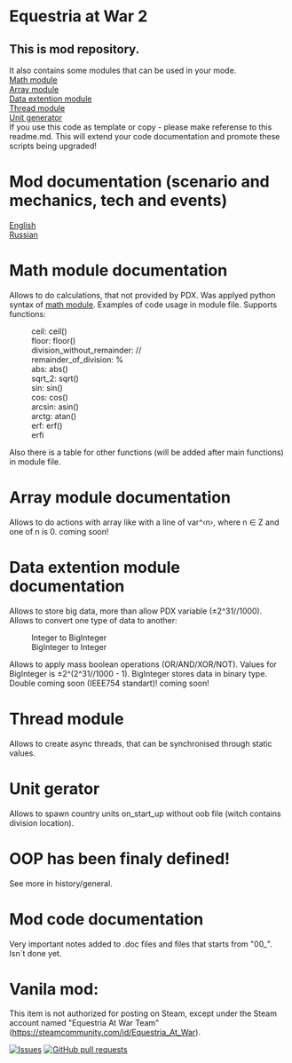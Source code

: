 # Equestria at War 2
<h2>This is mod repository.</h2>
It also contains some modules that can be used in your mode.
</br>
<a href="https://github.com/Pasha-2033/EaW-2/blob/master/common/mtth/math_operators.txt">Math module</a>
</br>
<a href="https://github.com/Pasha-2033/EaW-2/blob/master/common/scripted_effects/array_operators.txt">Array module</a>
</br>
<a href="https://github.com/Pasha-2033/EaW-2/blob/master/common/scripted_effects/data_storage_operators.txt">Data extention module</a>
</br>
<a href="https://github.com/Pasha-2033/EaW-2/blob/master/events/recursive.txt">Thread module</a>
</br>
<a href="https://github.com/Pasha-2033/EaW-2/blob/master/common/scripted_effects/unit_generator_scripted_effects.txt">Unit generator</a>
</br>
If you use this code as template or copy - please make referense to this readme.md.  
This will extend your code documentation and promote these scripts being upgraded!

# Mod documentation (scenario and mechanics, tech and events)
[English](docs/English.md)  
[Russian](docs/Russian.md)

# Math module documentation
Allows to do calculations, that not provided by PDX.
Was applyed python syntax of <a href = "https://docs.python.org/3/library/math.html">math module</a>.
Examples of code usage in module file.
Supports functions:
<dl>
    <dd>ceil: ceil()</dd>
    <dd>floor: floor()</dd>
    <dd>division_without_remainder: //</dd>
    <dd>remainder_of_division: %</dd>
    <dd>abs: abs()</dd>
    <dd>sqrt_2: sqrt()</dd>
    <dd>sin: sin()</dd>
    <dd>cos: cos()</dd>
    <dd>arcsin: asin()</dd>
    <dd>arctg: atan()</dd>
    <dd>erf: erf()</dd>
    <dd>erfi</dd>
</dl>
Also there is a table for other functions (will be added after main functions) in module file.

# Array module documentation
Allows to do actions with array like with a line of var^&#8249;n&#8250;, where n &#8712; Z and one of n is 0.
coming soon!

# Data extention module documentation
Allows to store big data, more than allow PDX variable (&#177;2^31//1000).  
Allows to convert one type of data to another:
<dl>
    <dd>Integer to BigInteger</dd>
    <dd>BigInteger to Integer</dd>
</dl>
Allows to apply mass boolean operations (OR/AND/XOR/NOT).  
Values for BigInteger is &#177;2^(2^31//1000 - 1).  
BigInteger stores data in binary type.  
Double coming soon (IEEE754 standart)!  
coming soon!

# Thread module
Allows to create async threads, that can be synchronised through static values.

# Unit gerator
Allows to spawn country units on_start_up without oob file (witch contains division location).

# OOP has been finaly defined!
See more in history/general.

# Mod code documentation
Very important notes added to .doc files and files that starts from "00_".
Isn`t done yet.

# Vanila mod:
This item is not authorized for posting on Steam, except under the Steam account named "Equestria At War Team" (https://steamcommunity.com/id/Equestria_At_War).

<a href="https://github.com/Pasha-2033/EaW-2/issues"><img alt="Issues" src="https://img.shields.io/github/issues/Pasha-2033/EaW-2?color=0088ff"/></a>
<a href="https://github.com/Pasha-2033/EaW-2/pulls"><img alt="GitHub pull requests" src="https://img.shields.io/github/issues-pr/Pasha-2033/EaW-2?color=0088ff"/></a>
